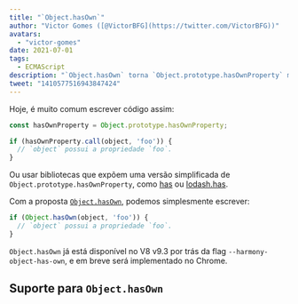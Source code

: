 ```yaml
---
title: "`Object.hasOwn`"
author: "Victor Gomes ([@VictorBFG](https://twitter.com/VictorBFG))"
avatars: 
  - "victor-gomes"
date: 2021-07-01
tags: 
  - ECMAScript
description: "`Object.hasOwn` torna `Object.prototype.hasOwnProperty` mais acessível."
tweet: "1410577516943847424"
---
```


Hoje, é muito comum escrever código assim:

```js
const hasOwnProperty = Object.prototype.hasOwnProperty;

if (hasOwnProperty.call(object, 'foo')) {
  // `object` possui a propriedade `foo`.
}
```

Ou usar bibliotecas que expõem uma versão simplificada de `Object.prototype.hasOwnProperty`, como [has](https://www.npmjs.com/package/has) ou [lodash.has](https://www.npmjs.com/package/lodash.has).

Com a proposta [`Object.hasOwn`](https://github.com/tc39/proposal-accessible-object-hasownproperty), podemos simplesmente escrever:

```js
if (Object.hasOwn(object, 'foo')) {
  // `object` possui a propriedade `foo`.
}
```

`Object.hasOwn` já está disponível no V8 v9.3 por trás da flag `--harmony-object-has-own`, e em breve será implementado no Chrome.

## Suporte para `Object.hasOwn`

<feature-support chrome="yes https://chromium-review.googlesource.com/c/v8/v8/+/2922117"
                 firefox="yes https://hg.mozilla.org/try/rev/94515f78324e83d4fd84f4b0ab764b34aabe6d80"
                 safari="yes https://bugs.webkit.org/show_bug.cgi?id=226291"
                 nodejs="no"
                 babel="yes https://github.com/zloirock/core-js#accessible-objectprototypehasownproperty"></feature-support>

<!--truncate-->